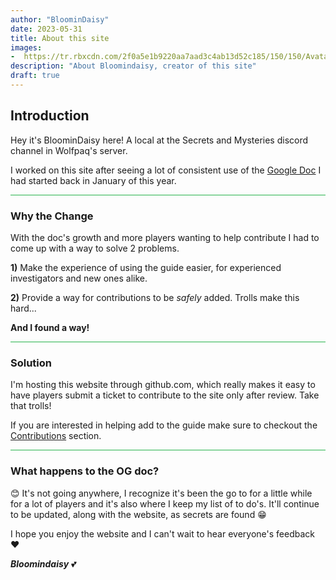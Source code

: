 ```yaml
---
author: "BloominDaisy"
date: 2023-05-31
title: About this site
images:
-  https://tr.rbxcdn.com/2f0a5e1b9220aa7aad3c4ab13d52c185/150/150/AvatarHeadshot/Png
description: "About Bloomindaisy, creator of this site"
draft: true
---
```


## Introduction

Hey it's BloominDaisy here! A local at the Secrets and Mysteries discord channel in Wolfpaq's server.

I worked on this site after seeing a lot of consistent use of the [Google Doc](https://docs.google.com/document/d/1xIEoVSAsFoBpZYfg6fYfoWsWe6F7Pu-ARkPTVMRCTZk/edit?usp=sharing) I had started back in January of this year.

<hr style="background-color: #28b44c" size=8>

### Why the Change

With the doc's growth and more players wanting to help contribute I had to come up with a way to solve 2 problems.


**1)** Make the experience of using the guide easier, for experienced investigators and new ones alike.

**2)** Provide a way for contributions to be _safely_ added. Trolls make this hard... 


**And I found a way!** 

<hr style="background-color: #28b44c" size=8>

### Solution

I'm hosting this website through github.com, which really makes it easy to have players submit a ticket to contribute to the site only after review. Take that trolls!

If you are interested in helping add to the guide make sure to checkout the [Contributions](../../contribute/) section. 

<hr style="background-color: #28b44c" size=8>

### What happens to the OG doc?

<span class="nowrap"><span class="emojify">😊</span> It's not going anywhere, I recognize it's been the go to for a little while for a lot of players and it's also where I keep my list of to do's. It'll continue to be updated, along with the website, as secrets are found <span class="nowrap"><span class="emojify">😁</span>


I hope you enjoy the website and I can't wait to hear everyone's feedback <span class="nowrap"><span class="emojify">❤</span>

_**Bloomindaisy**_ <span class="nowrap"><span class="emojify">💕</span>
